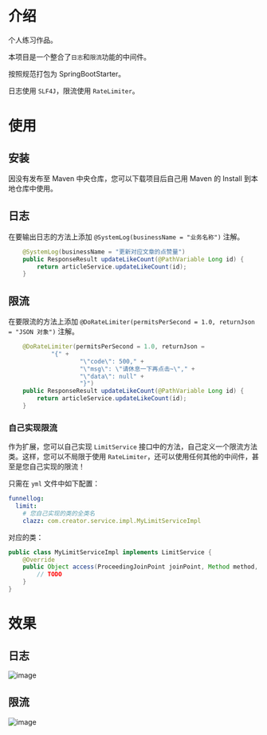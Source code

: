 # 介绍

个人练习作品。

本项目是一个整合了`日志`和`限流`功能的中间件。

按照规范打包为 SpringBootStarter。

日志使用 `SLF4J`，限流使用 `RateLimiter`。

# 使用

## 安装

因没有发布至 Maven 中央仓库，您可以下载项目后自己用 Maven 的 Install 到本地仓库中使用。

## 日志

在要输出日志的方法上添加 `@SystemLog(businessName = "业务名称")` 注解。

```java
    @SystemLog(businessName = "更新对应文章的点赞量")
    public ResponseResult updateLikeCount(@PathVariable Long id) {
        return articleService.updateLikeCount(id);
    }
```

## 限流

在要限流的方法上添加 `@DoRateLimiter(permitsPerSecond = 1.0, returnJson = "JSON 对象")` 注解。

```java
    @DoRateLimiter(permitsPerSecond = 1.0, returnJson =
            "{" +
                    "\"code\": 500," +
                    "\"msg\": \"请休息一下再点击~\"," +
                    "\"data\": null" +
                    "}")
    public ResponseResult updateLikeCount(@PathVariable Long id) {
        return articleService.updateLikeCount(id);
    }
```

### 自己实现限流

作为扩展，您可以自己实现 `LimitService` 接口中的方法，自己定义一个限流方法类。这样，您可以不局限于使用 `RateLimiter`，还可以使用任何其他的中间件，甚至是您自己实现的限流！

只需在 `yml` 文件中如下配置：

```yml
funnellog:
  limit:
    # 您自己实现的类的全类名
    clazz: com.creator.service.impl.MyLimitServiceImpl
```

对应的类：

```java
public class MyLimitServiceImpl implements LimitService {
    @Override
    public Object access(ProceedingJoinPoint joinPoint, Method method, DoRateLimiter doRateLimiter, Object[] args) throws Throwable {
        // TODO
    }
}
```

# 效果

## 日志

![image](https://github.com/CreatorMC/FunnelLog/assets/103886337/8405237d-173c-4e8a-8316-50c668e5c132)

## 限流

![image](https://github.com/CreatorMC/FunnelLog/assets/103886337/3dc742dc-4d32-4de8-9f53-acf6e90bb9e5)
